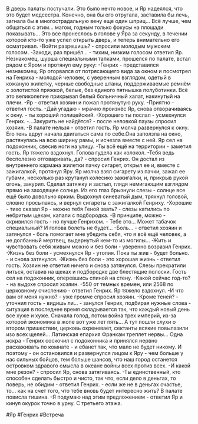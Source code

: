 В дверь палаты постучали. Это было нечто новое, и Яр надеялся, что это будет медсестра. Конечно, она бы его отругала, заставила бы лечь, загнала бы в многострадальную вену еще один шприц... Всё лучше, чем общаться с этим... магом, годным только фокусы на площади показывать...
Это все пронеслось в голове у Яра за секунду, в течении которой кто-то уже успел открыть дверь, и теперь внимательно его осматривал.
-Войти разрешишь? - спросили молодым мужским голосом.
-Заходи, раз пришёл... - тихим, низким голосом ответил Яр. 
Незнакомец, шурша специальными тапками, прошелся по палате, встал рядом с Яром и протянул ему руку:
-Генрих - представился незнакомец.
Яр оторвался от потрясающего вида за окном и посмотрел на Генриха - молодой человек, с уверенным взглядом, одетый в кожаную жилетку, черные свободные штаны, поддерживаемые ремнём с золотистой пряжкой, белые, без единого пятнышка полуботинки. Всё это великолепие прикрывал белый больничный халат, накинутый на плечи.
-Яр - ответил хозяин и пожал протянутую руку.
-Приятно - ответил гость.
-Дай угадаю - мрачно произнёс Яр, снова отворачиваясь к окну. - ты хороший полицейский.
-Хорошего ты послал - усмехнулся Генрих.
-...Закурить не найдётся? - после неловкой паузы спросил хозяин.
-В палате нельзя - ответил гость.
Яр молча развернулся к окну. Его тень вдруг начала двигаться сама по себе.Она заползла на окно, растянулась на всю ширину рамы, и исчезла вместе с ней. Яр сел на подоконник, свесив ноги на улицу.
-Ты всё ещё на территории - заметил гость. Яр тяжело вздохнул. Голова гудела как колокол.
-Тебя ведь бесполезно отговаривать, да? - спросил Генрих. Он достал из внутреннего кармана жилетки пачку сигарет, открыл ее и, вместе с зажигалкой, протянул Яру.
Яр молча взял сигарету из пачки, зажал ее губами, несколько раз крутанул колесико зажигалки, и, прикрыв рукой огонь, закурил. Сделал затяжку и застыл, глядя немигающим взглядом прямо на заходящее солнце. Из его глаз брызнули слезы - солнце все ещё было довольно ярким. Выдохнул синеватый дым, тряхнул головой, словно просыпаясь, и вернул сигареты с зажигалкой Генриху.
-Хорошие - тихо сказал Яр - можно тебя Геной звать? - слезы катились по небритым щекам, капали с подбородка.
-В принципе, можно - скривился гость - но лучше Генрихом. - Тебе это... Может табачок специальный? И голова болеть не будет...
-Боль... - ответил хозяин и затянулся - боль помогает мне убедить себя, что я всё ещё человек, а не долбанный мертвец, выдернутый кем-то из могилы...
-Жить и чувствовать себя живым можно и без боли - уверенно возразил Генрих.
-Жизнь без боли - усмехнулся Яр - утопия. Пока ты жив - будет больно. - и снова затянулся.
-Жизнь без боли - это хорошая жизнь - ответил гость.
Хозяин не ответил ничего и снова затянулся. Слезы прекратили литься, оставив на щеках и подбородке две блестящие полоски. Гость сел на подоконник, оперевшись спиной на стену.
-Какой сейчас год-то? - на выдохе спросил хозяин.
-550 от темных времен, или 2568 по церковному счислению - ответил Генрих.
Яр тяжело вздохнул.
-И что вам от меня нужно? - уже громче спросил хозяин.
-Кроме теней? - уточнил гость - видишь ли... - занулся Генрих, подбирая нужные слова - ситуация в последнее время складывается так, что каждый новый день все хуже и хуже. Сначала голод, потом война трех империй, из-за которой экономика в жопе вот уже лет пять… А тут пошли слухи о втором пришествии, церковь охреневает, сектанты всякие повылазили изо всех щелей… Латинская епархия Франкам треплет нервы… Одна искра - Генрих соскочил с подоконника и принялся нервно расхаживать по комнате - и ебанет так, что мало не будет никому. И поэтому - он остановился и развернулся лицом к Яру - чем больше у нас сильных бойцов, тем больше шансов, что наш город останется островком здравого смысла в океане войны всех против всех.
-И какой мне резон? - спросил Яр, снова затягиваясь.
-Ты единственный, кто способен сделать быстро и чисто, так что, если дело в деньгах, то поверь, не обидим - ответил Генрих. - если же не в деньгах счастье, то... как на счет того, что тебе вновь будет интересно жить?
В палате повисла тишина.
-Я подумаю над этим предложением - ответил Яр и кинул окурок точно в урну. С третьего этажа.


#Яр #Генрих #Встреча 